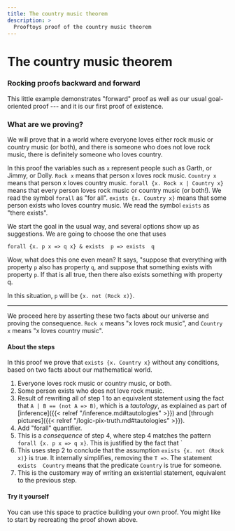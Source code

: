 ```yaml
---
title: The country music theorem
description: >
  Prooftoys proof of the country music theorem
---
```


# The country music theorem

### Rocking proofs backward and forward

This little example demonstrates "forward" proof as well as our usual
goal-oriented proof --- and it is our first proof of existence.

### What are we proving?

We will prove that in a world where everyone loves either rock music
or country music (or both), and there is someone who does not love
rock music, there is definitely someone who loves country.

In this proof the variables such as `x` represent people such as
Garth, or Jimmy, or Dolly.  `Rock x` means that person x loves rock
music.  `Country x` means that person x loves country music.  `forall
{x. Rock x | Country x}` means that every person loves rock music or
country music (or both!).  We read the symbol `forall` as "for all".
`exists {x. Country x}` means that some person exists who loves
country music.  We read the symbol `exists` as "there exists".

<div class=proof-editor data-exercise="nat/CountryMusic"></div>

We start the goal in the usual way, and several options show up as
suggestions.  We are going to choose the one that uses

`forall {x. p x => q x} & exists  p => exists  q`

Wow, what does this one even mean?  It says, "suppose that everything
with property `p` also has property `q`, and suppose that something
exists with property `p`.  If that is all true, then there also exists
something with property q.

In this situation, `p` will be `{x. not (Rock x)}`.

----

We proceed here by asserting these two facts about our universe and
proving the consequence.  `Rock x` means "x loves rock music", and
`Country x` means "x loves country music".

<div class="proof-display mb-4" data-steps='
(steps
(1 assumeExplicitly (t (forall {x. ((Rock x) | (Country x))})))
(2 assumeExplicitly (t (exists {x. (not (Rock x))})))
(3 rewrite (s 1) (path "/right/arg/body") (t ((a | b) == ((not a) => b))))
(4 chain1 (s 3) (t ((forall {x. ((p x) => (q x))}) => ((exists p) => (exists q)))))
(5 rewrite (s 4) (path "/right/arg") (t (p = {x. (p x)})))
)'></div>

#### About the steps

In this proof we prove that `exists {x. Country x}` without any
conditions, based on two facts about our mathematical world.

1. Everyone loves rock music or country music, or both.
1. Some person exists who does not love rock music.
1. Result of rewriting all of step 1 to an equivalent statement using
   the fact that `A | B == (not A => B)`, which is a *tautology*, as
   explained as part of [inference]({{< relref
   "/inference.md#tautologies" >}}) and [through pictures]({{< relref
   "/logic-pix-truth.md#tautologies" >}}).
1. Add "forall" quantifier.
1. This is a _consequence_ of step 4, where step 4 matches the pattern
   `forall {x. p x => q x}`.  This is justified by the fact that
   `
1. This uses step 2 to conclude that the assumption 
   `exists {x. not (Rock x)}` is true.  It internally simplifies,
   removing the `T =>`.  The statement `exists  Country` means that
   the predicate `Country` is true for someone.
1. This is the customary way of writing an existential statement,
   equivalent to the previous step.

#### Try it yourself

You can use this space to practice building your own proof.  You might
like to start by recreating the proof shown above.

<div class=proof-editor data-noload></div>
